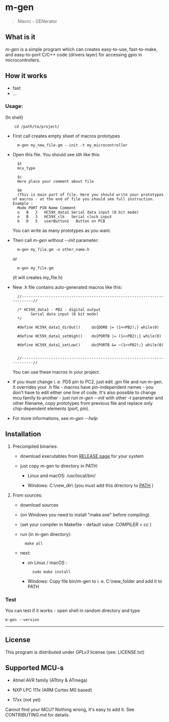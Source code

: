# m-gen

> Macro - GENerator


## What is it

_m-gen_ is a simple program which can creates easy-to-use, fast-to-make, and easy-to-port C/C++ code (drivers layer) for accessing gpio in microcontrollers.

## How it works

- fast
- ...

### Usage:

(In shell)

        cd /path/to/project/

- First call creates empty sheet of macros prototypes

        m-gen my_new_file.gm --init -t my_microcontroller

- Open this file. You should see sth like this:

        $t
        mcu_type
        
        $c
        Here place your comment about file
        
        $m
        (This is main part of file. Here you should write your prototypes of macros - at the end of file you should see full instruction. Example :
        Mode PORT PIN Name Comment
        o   B   2   HC59X_data1 Serial data input (8 bit mode)
        o   B   3   HC59X_clk   Serial clock input
        b   D   5   userButton1   Button on PCB


    You can write as many prototypes as you want.


- Then call _m-gen_ without _--init_ parameter:


        m-gen my_file.gm -o other_name.h

    or

        m-gen my_file.gm

    (it will creates my_file.h)

- New .h file contains auto-generated macros like this:

        //------------------------------------------------------------------------//
        
        /* HC59X_data1 - PB2 - digital output 
        	  Serial data input (8 bit mode)
        */
        
        #define HC59X_data1_dirOut()     do{DDRB |= (1<<PB2);} while(0)
        
        #define HC59X_data1_setHigh()    do{PORTB |= (1<<PB2);} while(0)
        
        #define HC59X_data1_setLow()     do{PORTB &= ~(1<<PB2);} while(0)
        
        
        //------------------------------------------------------------------------//


    You can use these macros in your project.


- If you must change i. e. PD5 pin to PC2, just edit .gm file and run m-gen.
    It overrides your .h file - macros have pin-independent names - you don't have to edit either one line of code.
    It's also possible to change mcu family to another - just run _m-gen --init_ with other _-t_ parameter and other filename,
    copy prototypes from previous file and replace only chip-dependent elements (port, pin).


- For more informations, see _m-gen --help_


## Installation

1. Precompiled binaries:
    - download executables from [RELEASE page](https://github.com/Leopardus4/m-gen/releases) for your system

    - just copy m-gen to directory in PATH:

        * Linux and macOS: /usr/local/bin/

        * Windows: C:\new_dir\ (you must add this directory to [PATH](https://www.howtogeek.com/118594/how-to-edit-your-system-path-for-easy-command-line-access/) )

2. From sources:

    - download sources
    
    - (on Windows you need to install "make.exe" before compiling)
    
    - (set your compiler in Makefile - default value: _COMPILER = cc_ )

    - run (in m-gen directory):

            make all
    
    - next:

        - on Linux / macOS :

                sudo make install

        - Windows: Copy file bin/m-gen to i. e. C:\new_folder and add it to PATH




### Test

You can test if it works - open shell in random directory and type

    m-gen --version


---

## License

This program is distributed under _GPLv3_ license (see: LICENSE.txt)


## Supported MCU-s

- Atmel AVR family (ATtiny & ATmega)

- NXP LPC 111x (ARM Cortex M0 based)

- 17xx (not yet)

Cannot find your MCU? Nothing wrong, it's easy to add it. See CONTRIBUTING.md for details.



